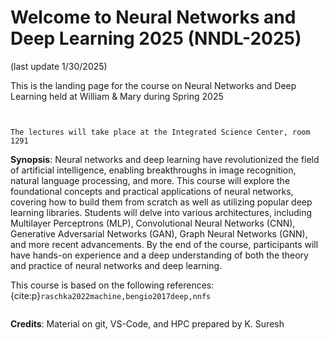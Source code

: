 # Welcome to Neural Networks and Deep Learning 2025 (NNDL-2025)

(last update 1/30/2025)

This is the landing page for the course on Neural Networks and Deep Learning held at William & Mary during Spring 2025

```{figure} images/neural_network_vignette_effect.png
 
```

```{important}
The lectures will take place at the Integrated Science Center, room 1291
```


**Synopsis**: Neural networks and deep learning have revolutionized the field of artificial intelligence, enabling breakthroughs in image recognition, natural language processing, and more. This course will explore the foundational concepts and practical applications of neural networks, covering how to build them from scratch as well as utilizing popular deep learning libraries. Students will delve into various architectures, including Multilayer Perceptrons (MLP), Convolutional Neural Networks (CNN), Generative Adversarial Networks (GAN), Graph Neural Networks (GNN), and more recent advancements. By the end of the course, participants will have hands-on experience and a deep understanding of both the theory and practice of neural networks and deep learning.

This course is based on the following references: {cite:p}`raschka2022machine,bengio2017deep,nnfs`



```{tableofcontents}
```


**Credits**: Material on git, VS-Code, and HPC prepared by K. Suresh